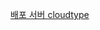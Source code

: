 <a href="https://app.cloudtype.io/@xksxksanfro7/webtoon-korea-server:main/webtoon-korea-server">배포 서버 cloudtype</a>
